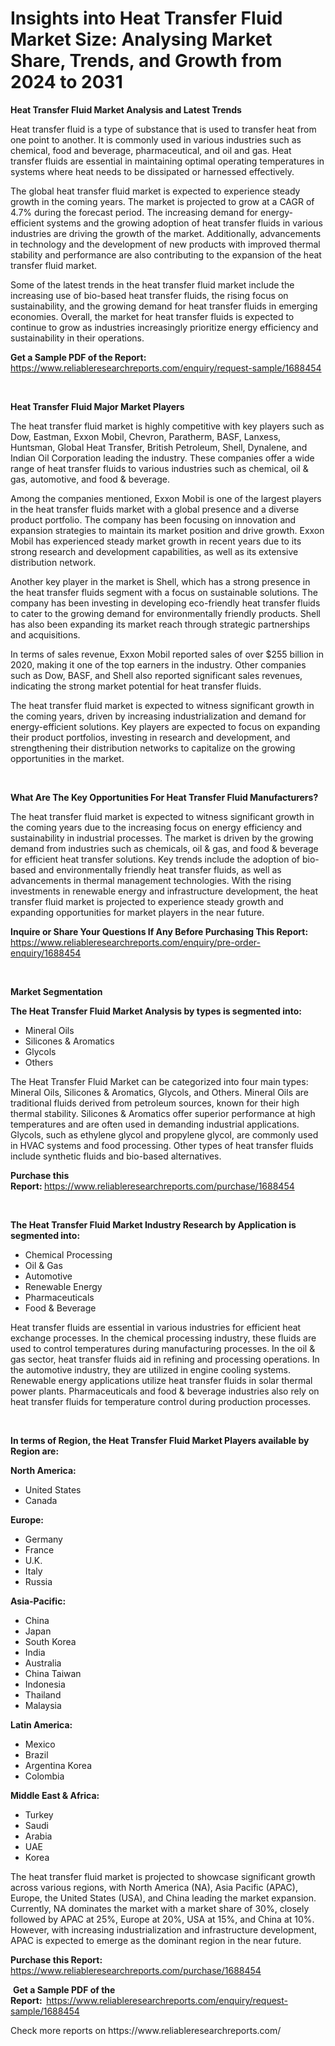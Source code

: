 <p><h1>Insights into Heat Transfer Fluid Market Size: Analysing Market Share, Trends, and Growth from 2024 to 2031</h1></p><p><strong>Heat Transfer Fluid Market Analysis and Latest Trends</strong></p>
<p><p>Heat transfer fluid is a type of substance that is used to transfer heat from one point to another. It is commonly used in various industries such as chemical, food and beverage, pharmaceutical, and oil and gas. Heat transfer fluids are essential in maintaining optimal operating temperatures in systems where heat needs to be dissipated or harnessed effectively.</p><p>The global heat transfer fluid market is expected to experience steady growth in the coming years. The market is projected to grow at a CAGR of 4.7% during the forecast period. The increasing demand for energy-efficient systems and the growing adoption of heat transfer fluids in various industries are driving the growth of the market. Additionally, advancements in technology and the development of new products with improved thermal stability and performance are also contributing to the expansion of the heat transfer fluid market.</p><p>Some of the latest trends in the heat transfer fluid market include the increasing use of bio-based heat transfer fluids, the rising focus on sustainability, and the growing demand for heat transfer fluids in emerging economies. Overall, the market for heat transfer fluids is expected to continue to grow as industries increasingly prioritize energy efficiency and sustainability in their operations.</p></p>
<p><strong>Get a Sample PDF of the Report:&nbsp;</strong> <a href="https://www.reliableresearchreports.com/enquiry/request-sample/1688454">https://www.reliableresearchreports.com/enquiry/request-sample/1688454</a></p>
<p>&nbsp;</p>
<p><strong>Heat Transfer Fluid Major Market Players</strong></p>
<p><p>The heat transfer fluid market is highly competitive with key players such as Dow, Eastman, Exxon Mobil, Chevron, Paratherm, BASF, Lanxess, Huntsman, Global Heat Transfer, British Petroleum, Shell, Dynalene, and Indian Oil Corporation leading the industry. These companies offer a wide range of heat transfer fluids to various industries such as chemical, oil & gas, automotive, and food & beverage.</p><p>Among the companies mentioned, Exxon Mobil is one of the largest players in the heat transfer fluids market with a global presence and a diverse product portfolio. The company has been focusing on innovation and expansion strategies to maintain its market position and drive growth. Exxon Mobil has experienced steady market growth in recent years due to its strong research and development capabilities, as well as its extensive distribution network.</p><p>Another key player in the market is Shell, which has a strong presence in the heat transfer fluids segment with a focus on sustainable solutions. The company has been investing in developing eco-friendly heat transfer fluids to cater to the growing demand for environmentally friendly products. Shell has also been expanding its market reach through strategic partnerships and acquisitions.</p><p>In terms of sales revenue, Exxon Mobil reported sales of over $255 billion in 2020, making it one of the top earners in the industry. Other companies such as Dow, BASF, and Shell also reported significant sales revenues, indicating the strong market potential for heat transfer fluids.</p><p>The heat transfer fluid market is expected to witness significant growth in the coming years, driven by increasing industrialization and demand for energy-efficient solutions. Key players are expected to focus on expanding their product portfolios, investing in research and development, and strengthening their distribution networks to capitalize on the growing opportunities in the market.</p></p>
<p>&nbsp;</p>
<p><strong>What Are The Key Opportunities For Heat Transfer Fluid Manufacturers?</strong></p>
<p><p>The heat transfer fluid market is expected to witness significant growth in the coming years due to the increasing focus on energy efficiency and sustainability in industrial processes. The market is driven by the growing demand from industries such as chemicals, oil & gas, and food & beverage for efficient heat transfer solutions. Key trends include the adoption of bio-based and environmentally friendly heat transfer fluids, as well as advancements in thermal management technologies. With the rising investments in renewable energy and infrastructure development, the heat transfer fluid market is projected to experience steady growth and expanding opportunities for market players in the near future.</p></p>
<p><strong>Inquire or Share Your Questions If Any Before Purchasing This Report:</strong> <a href="https://www.reliableresearchreports.com/enquiry/pre-order-enquiry/1688454">https://www.reliableresearchreports.com/enquiry/pre-order-enquiry/1688454</a></p>
<p>&nbsp;</p>
<p><strong>Market Segmentation</strong></p>
<p><strong>The Heat Transfer Fluid Market Analysis by types is segmented into:</strong></p>
<p><ul><li>Mineral Oils</li><li>Silicones & Aromatics</li><li>Glycols</li><li>Others</li></ul></p>
<p><p>The Heat Transfer Fluid Market can be categorized into four main types: Mineral Oils, Silicones & Aromatics, Glycols, and Others. Mineral Oils are traditional fluids derived from petroleum sources, known for their high thermal stability. Silicones & Aromatics offer superior performance at high temperatures and are often used in demanding industrial applications. Glycols, such as ethylene glycol and propylene glycol, are commonly used in HVAC systems and food processing. Other types of heat transfer fluids include synthetic fluids and bio-based alternatives.</p></p>
<p><strong>Purchase this Report:&nbsp;</strong><a href="https://www.reliableresearchreports.com/purchase/1688454">https://www.reliableresearchreports.com/purchase/1688454</a></p>
<p>&nbsp;</p>
<p><strong>The Heat Transfer Fluid Market Industry Research by Application is segmented into:</strong></p>
<p><ul><li>Chemical Processing</li><li>Oil & Gas</li><li>Automotive</li><li>Renewable Energy</li><li>Pharmaceuticals</li><li>Food & Beverage</li></ul></p>
<p><p>Heat transfer fluids are essential in various industries for efficient heat exchange processes. In the chemical processing industry, these fluids are used to control temperatures during manufacturing processes. In the oil & gas sector, heat transfer fluids aid in refining and processing operations. In the automotive industry, they are utilized in engine cooling systems. Renewable energy applications utilize heat transfer fluids in solar thermal power plants. Pharmaceuticals and food & beverage industries also rely on heat transfer fluids for temperature control during production processes.</p></p>
<p>&nbsp;</p>
<p><strong>In terms of Region, the Heat Transfer Fluid Market Players available by Region are:</strong></p>
<p>
    <p> <strong> North America: </strong>
        <ul>
            <li>United States</li>
            <li>Canada</li>
        </ul>
        </p> 
    <p> <strong> Europe: </strong>
        <ul>
            <li>Germany</li>
            <li>France</li>
            <li>U.K.</li>
            <li>Italy</li>
            <li>Russia</li>
        </ul>
        </p> 
    <p> <strong> Asia-Pacific: </strong>
        <ul>
            <li>China</li>
            <li>Japan</li>
            <li>South Korea</li>
            <li>India</li>
            <li>Australia</li>
            <li>China Taiwan</li>
            <li>Indonesia</li>
            <li>Thailand</li>
            <li>Malaysia</li>
        </ul>
        </p> 
    <p> <strong> Latin America: </strong>
        <ul>
            <li>Mexico</li>
            <li>Brazil</li>
            <li>Argentina Korea</li>
            <li>Colombia</li>
        </ul>
        </p> 
    <p> <strong> Middle East & Africa: </strong>
        <ul>
            <li>Turkey</li>
            <li>Saudi</li>
            <li>Arabia</li>
            <li>UAE</li>
            <li>Korea</li>
        </ul>
    </p>
    </p>
<p><p>The heat transfer fluid market is projected to showcase significant growth across various regions, with North America (NA), Asia Pacific (APAC), Europe, the United States (USA), and China leading the market expansion. Currently, NA dominates the market with a market share of 30%, closely followed by APAC at 25%, Europe at 20%, USA at 15%, and China at 10%. However, with increasing industrialization and infrastructure development, APAC is expected to emerge as the dominant region in the near future.</p></p>
<p><strong>Purchase this Report: </strong><a href="https://www.reliableresearchreports.com/purchase/1688454">https://www.reliableresearchreports.com/purchase/1688454</a></p>
<p>&nbsp;<strong>Get a Sample PDF of the Report:&nbsp;&nbsp;</strong><a href="https://www.reliableresearchreports.com/enquiry/request-sample/1688454">https://www.reliableresearchreports.com/enquiry/request-sample/1688454</a></p>
<p><strong></strong></p>
<p>Check more reports on https://www.reliableresearchreports.com/</p>